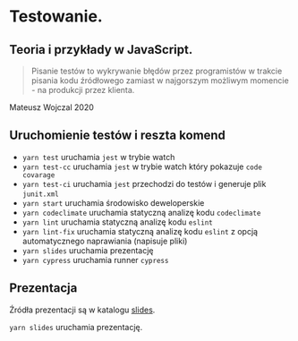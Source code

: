 # Testowanie.

## Teoria i przykłady w JavaScript.

> Pisanie testów to wykrywanie błędów przez programistów w trakcie pisania kodu źródłowego zamiast w najgorszym możliwym momencie - na produkcji przez klienta.

Mateusz Wojczal 2020

## Uruchomienie testów i reszta komend

- `yarn test` uruchamia `jest` w trybie watch
- `yarn test-cc` uruchamia `jest` w trybie watch który pokazuje `code covarage`
- `yarn test-ci` uruchamia `jest` przechodzi do testów i generuje plik `junit.xml`
- `yarn start` uruchamia środowisko deweloperskie
- `yarn codeclimate` uruchamia statyczną analizę kodu `codeclimate`
- `yarn lint` uruchamia statyczną analizę kodu `eslint`
- `yarn lint-fix` uruchamia statyczną analizę kodu `eslint` z opcją automatycznego naprawiania (napisuje pliki)
- `yarn slides` uruchamia prezentację
- `yarn cypress` uruchamia runner `cypress`

## Prezentacja

Źródła prezentacji są w katalogu [slides](slides).

`yarn slides` uruchamia prezentację.
